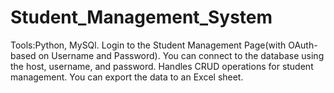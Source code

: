 # Student_Management_System
Tools:Python, MySQl.
Login to the Student Management Page(with OAuth-based on Username and Password).
You can connect to the database using the host, username, and password.
Handles CRUD operations for student management.
You can export the data to an Excel sheet.
